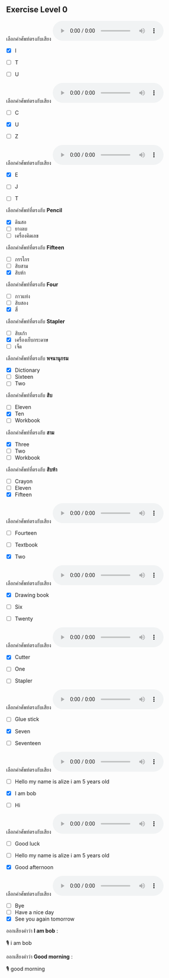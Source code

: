 ## Exercise Level 0

เลือกคำศัพท์ตรงกับเสียง ![](/media/audio/i.mp3) 
 - [x] I
 - [ ] T
 - [ ] U


เลือกคำศัพท์ตรงกับเสียง ![](/media/audio/u.mp3) 
 - [ ] C
 - [x] U
 - [ ] Z


เลือกคำศัพท์ตรงกับเสียง ![](/media/audio/e.mp3) 
 - [x] E
 - [ ] J
 - [ ] T


 เลือกคำศัพท์ที่ตรงกับ **Pencil**
 - [x] ดินสอ
 - [ ] ยางลบ
 - [ ] เครื่องคิดเลข

 เลือกคำศัพท์ที่ตรงกับ **Fifteen**
 - [ ] กรรไกร
 - [ ] สิบสาม
 - [x] สิบห้า

 เลือกคำศัพท์ที่ตรงกับ **Four**
 - [ ] กาวแท่ง
 - [ ] สิบสอง
 - [x] สี่

 เลือกคำศัพท์ที่ตรงกับ **Stapler**
 - [ ] สิบเก้า
 - [x] เครื่องเย็บกระดาษ
 - [ ] เจ็ด

 เลือกคำศัพท์ที่ตรงกับ **พจนานุกรม**
 - [x] Dictionary
 - [ ] Sixteen
 - [ ] Two

 เลือกคำศัพท์ที่ตรงกับ **สิบ**
 - [ ] Eleven
 - [x] Ten
 - [ ] Workbook

 เลือกคำศัพท์ที่ตรงกับ **สาม**
 - [x] Three
 - [ ] Two
 - [ ] Workbook

 เลือกคำศัพท์ที่ตรงกับ **สิบห้า**
 - [ ] Crayon
 - [ ] Eleven
 - [x] Fifteen

เลือกคำศัพท์ตรงกับเสียง ![](/media/audio/two.mp3) 
 - [ ] Fourteen
 - [ ] Textbook
 - [x] Two


เลือกคำศัพท์ตรงกับเสียง ![](/media/audio/drawing&#x20;book.mp3) 
 - [x] Drawing book
 - [ ] Six
 - [ ] Twenty


เลือกคำศัพท์ตรงกับเสียง ![](/media/audio/cutter.mp3) 
 - [x] Cutter
 - [ ] One
 - [ ] Stapler


เลือกคำศัพท์ตรงกับเสียง ![](/media/audio/seven.mp3) 
 - [ ] Glue stick
 - [x] Seven
 - [ ] Seventeen


เลือกคำศัพท์ตรงกับเสียง ![](/media/audio/I&#x20;am&#x20;bob.mp3) 
 - [ ] Hello my name is alize i am 5 years old
 - [x] I am bob
 - [ ] Hi


เลือกคำศัพท์ตรงกับเสียง ![](/media/audio/good&#x20;afternoon.mp3) 
 - [ ] Good luck
 - [ ] Hello my name is alize i am 5 years old
 - [x] Good afternoon


เลือกคำศัพท์ตรงกับเสียง ![](/media/audio/See&#x20;you&#x20;again&#x20;tomorrow.mp3) 
 - [ ] Bye
 - [ ] Have a nice day
 - [x] See you again tomorrow

ออกเสียงคำว่า **I am bob** :

🎙️ i am bob

ออกเสียงคำว่า **Good morning** :

🎙️ good morning

